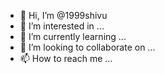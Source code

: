 - 👋 Hi, I’m @1999shivu
- 👀 I’m interested in ...
- 🌱 I’m currently learning ...
- 💞️ I’m looking to collaborate on ...
- 📫 How to reach me ...

<!---
1999shivu/1999shivu is a ✨ special ✨ repository because its `README.md` (this file) appears on your GitHub profile.
You can click the Preview link to take a look at your changes.
--->
